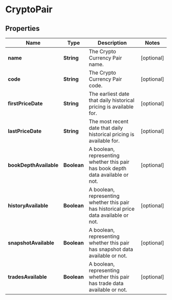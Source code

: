 
# CryptoPair

## Properties
Name | Type | Description | Notes
------------ | ------------- | ------------- | -------------
**name** | **String** | The Crypto Currency Pair name. |  [optional]
**code** | **String** | The Crypto Currency Pair code. |  [optional]
**firstPriceDate** | **String** | The earliest date that daily historical pricing is available for. |  [optional]
**lastPriceDate** | **String** | The most recent date that daily historical pricing is available for. |  [optional]
**bookDepthAvailable** | **Boolean** | A boolean, representing whether this pair has book depth data available or not. |  [optional]
**historyAvailable** | **Boolean** | A boolean, representing whether this pair has historical price data available or not. |  [optional]
**snapshotAvailable** | **Boolean** | A boolean, representing whether this pair has snapshot data available or not. |  [optional]
**tradesAvailable** | **Boolean** | A boolean, representing whether this pair has trade data available or not. |  [optional]



